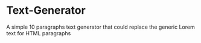 # Text-Generator
A simple 10 paragraphs text generator that could replace the generic Lorem text for HTML paragraphs
